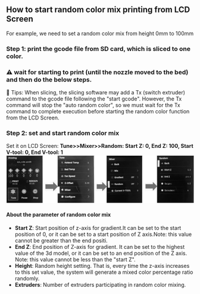 ## How to start random color mix printing from LCD Screen
For example, we need to set a random color mix from height 0mm to 100mm
### Step 1: print the gcode file from SD card, which is sliced to one color.
### :warning: wait for starting to print (until the nozzle moved to the bed) and then do the below steps.
:memo: Tips: When slicing, the slicing software may add a Tx (switch extruder) command to the gcode file following the "start gcode". However, the Tx command will stop the "auto random color", so we must wait for the Tx command to complete execution before starting the random color function from the LCD Screen.
### Step 2: set and start random color mix
Set it on LCD Screen: **Tune>>Mixer>>Random: Start Z: 0, End Z: 100, Start V-tool: 0, End V-tool: 1**
![](randommix_1.jpg)
#### About the parameter of random color mix
- **Start Z**: Start position of z-axis for gradient.It can be set to the start position of 0, or it can be set to a start position of Z axis.Note: this value cannot be greater than the end positi.
- **End Z**: End position of Z-axis for gradient. It can be set to the highest value of the 3d model, or it can be set to an end position of the Z axis. Note: this value cannot be less than the "start Z".
- **Height**: Random height setting. That is, every time the z-axis increases to this set value, the system will generate a mixed color percentage ratio randomly.
- **Extruders**: Number of extruders participating in random color mixing.
